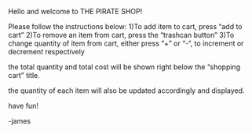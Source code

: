 Hello and welcome to THE PIRATE SHOP!

Please follow the instructions below:
1)To add item to cart, press “add to cart”
2)To remove an item from cart, press the “trashcan button”
3)To change quantity of item from cart, either press “+” or “-“,
	to increment or decrement respectively


the total quantity and total cost will be shown right below the “shopping cart” title.

the quantity of each item will also be updated accordingly and displayed.

have fun!

-james